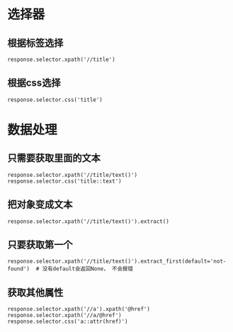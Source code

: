 # 选择器

## 根据标签选择
    response.selector.xpath('//title')
## 根据css选择
    response.selector.css('title')


# 数据处理

## 只需要获取里面的文本
    response.selector.xpath('//title/text()')
    response.selector.css('title::text')
## 把对象变成文本
    response.selector.xpath('//title/text()').extract()
## 只要获取第一个
    response.selector.xpath('//title/text()').extract_first(default='not-found')  # 没有default会返回None， 不会报错
## 获取其他属性
    response.selector.xpath('//a').xpath('@href')
    response.selector.xpath('//a/@href')
    response.selector.css('a::attr(href)')

